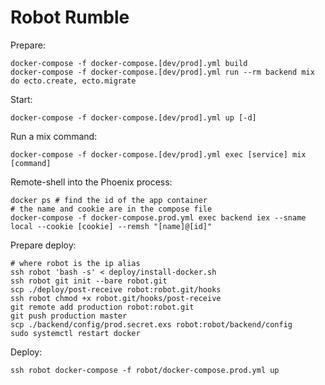 # Robot Rumble

Prepare:
```
docker-compose -f docker-compose.[dev/prod].yml build
docker-compose -f docker-compose.[dev/prod].yml run --rm backend mix do ecto.create, ecto.migrate
```

Start:
```
docker-compose -f docker-compose.[dev/prod].yml up [-d]
```

Run a mix command:
```
docker-compose -f docker-compose.[dev/prod].yml exec [service] mix [command]
```

Remote-shell into the Phoenix process:
```
docker ps # find the id of the app container
# the name and cookie are in the compose file
docker-compose -f docker-compose.prod.yml exec backend iex --sname local --cookie [cookie] --remsh "[name]@[id]"
```

Prepare deploy:
```
# where robot is the ip alias
ssh robot 'bash -s' < deploy/install-docker.sh
ssh robot git init --bare robot.git
scp ./deploy/post-receive robot:robot.git/hooks
ssh robot chmod +x robot.git/hooks/post-receive
git remote add production robot:robot.git
git push production master
scp ./backend/config/prod.secret.exs robot:robot/backend/config
sudo systemctl restart docker
```

Deploy:
```
ssh robot docker-compose -f robot/docker-compose.prod.yml up
```
